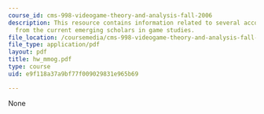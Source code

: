 ```yaml
---
course_id: cms-998-videogame-theory-and-analysis-fall-2006
description: This resource contains information related to several accounts of MMOGs
  from the current emerging scholars in game studies.
file_location: /coursemedia/cms-998-videogame-theory-and-analysis-fall-2006/e9f118a37a9bf77f009029831e965b69_hw_mmog.pdf
file_type: application/pdf
layout: pdf
title: hw_mmog.pdf
type: course
uid: e9f118a37a9bf77f009029831e965b69

---
```

None